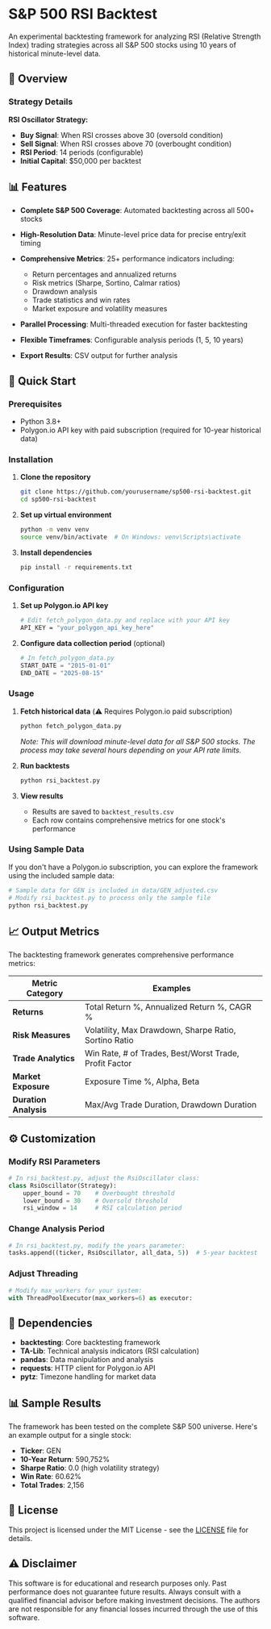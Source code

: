 # S&P 500 RSI Backtest

An experimental backtesting framework for analyzing RSI (Relative Strength Index) trading strategies across all S&P 500 stocks using 10 years of historical minute-level data.

## 🎯 Overview


### Strategy Details

**RSI Oscillator Strategy:**
- **Buy Signal**: When RSI crosses above 30 (oversold condition)
- **Sell Signal**: When RSI crosses above 70 (overbought condition)
- **RSI Period**: 14 periods (configurable)
- **Initial Capital**: $50,000 per backtest

## 📊 Features

- **Complete S&P 500 Coverage**: Automated backtesting across all 500+ stocks
- **High-Resolution Data**: Minute-level price data for precise entry/exit timing
- **Comprehensive Metrics**: 25+ performance indicators including:
  - Return percentages and annualized returns
  - Risk metrics (Sharpe, Sortino, Calmar ratios)
  - Drawdown analysis
  - Trade statistics and win rates
  - Market exposure and volatility measures

- **Parallel Processing**: Multi-threaded execution for faster backtesting
- **Flexible Timeframes**: Configurable analysis periods (1, 5, 10 years)
- **Export Results**: CSV output for further analysis

## 🚀 Quick Start

### Prerequisites

- Python 3.8+
- Polygon.io API key with paid subscription (required for 10-year historical data)

### Installation

1. **Clone the repository**
   ```bash
   git clone https://github.com/yourusername/sp500-rsi-backtest.git
   cd sp500-rsi-backtest
   ```

2. **Set up virtual environment**
   ```bash
   python -m venv venv
   source venv/bin/activate  # On Windows: venv\Scripts\activate
   ```

3. **Install dependencies**
   ```bash
   pip install -r requirements.txt
   ```

### Configuration

1. **Set up Polygon.io API key**
   ```bash
   # Edit fetch_polygon_data.py and replace with your API key
   API_KEY = "your_polygon_api_key_here"
   ```

2. **Configure data collection period** (optional)
   ```python
   # In fetch_polygon_data.py
   START_DATE = "2015-01-01"
   END_DATE = "2025-08-15"
   ```

### Usage

1. **Fetch historical data** (⚠️ Requires Polygon.io paid subscription)
   ```bash
   python fetch_polygon_data.py
   ```
   *Note: This will download minute-level data for all S&P 500 stocks. The process may take several hours depending on your API rate limits.*

2. **Run backtests**
   ```bash
   python rsi_backtest.py
   ```

3. **View results**
   - Results are saved to `backtest_results.csv`
   - Each row contains comprehensive metrics for one stock's performance

### Using Sample Data

If you don't have a Polygon.io subscription, you can explore the framework using the included sample data:

```bash
# Sample data for GEN is included in data/GEN_adjusted.csv
# Modify rsi_backtest.py to process only the sample file
python rsi_backtest.py
```


## 📈 Output Metrics

The backtesting framework generates comprehensive performance metrics:

| Metric Category | Examples |
|-----------------|----------|
| **Returns** | Total Return %, Annualized Return %, CAGR % |
| **Risk Measures** | Volatility, Max Drawdown, Sharpe Ratio, Sortino Ratio |
| **Trade Analytics** | Win Rate, # of Trades, Best/Worst Trade, Profit Factor |
| **Market Exposure** | Exposure Time %, Alpha, Beta |
| **Duration Analysis** | Max/Avg Trade Duration, Drawdown Duration |

## ⚙️ Customization

### Modify RSI Parameters

```python
# In rsi_backtest.py, adjust the RsiOscillator class:
class RsiOscillator(Strategy):
    upper_bound = 70    # Overbought threshold
    lower_bound = 30    # Oversold threshold  
    rsi_window = 14     # RSI calculation period
```

### Change Analysis Period

```python
# In rsi_backtest.py, modify the years parameter:
tasks.append((ticker, RsiOscillator, all_data, 5))  # 5-year backtest
```

### Adjust Threading

```python
# Modify max_workers for your system:
with ThreadPoolExecutor(max_workers=6) as executor:
```

## 🔧 Dependencies

- **backtesting**: Core backtesting framework
- **TA-Lib**: Technical analysis indicators (RSI calculation)
- **pandas**: Data manipulation and analysis
- **requests**: HTTP client for Polygon.io API
- **pytz**: Timezone handling for market data

## 📊 Sample Results

The framework has been tested on the complete S&P 500 universe. Here's an example output for a single stock:

- **Ticker**: GEN
- **10-Year Return**: 590,752%
- **Sharpe Ratio**: 0.0 (high volatility strategy)
- **Win Rate**: 60.62%
- **Total Trades**: 2,156


## 📝 License

This project is licensed under the MIT License - see the [LICENSE](LICENSE) file for details.

## ⚠️ Disclaimer

This software is for educational and research purposes only. Past performance does not guarantee future results. Always consult with a qualified financial advisor before making investment decisions. The authors are not responsible for any financial losses incurred through the use of this software.
